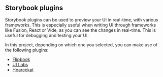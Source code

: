 ## Storybook plugins
Storybook plugins can be used to preview your UI in real-time, with various frameworks. This is especially useful when writing UI through frameworks like Fusion, React or Vide, as you can see the changes in real-time. This is useful for debugging and testing your UI.

In this project, depending on which one you selected, you can make use of the following plugins:
- [Flipbook](https://github.com/flipbook-labs/flipbook)
- [UI Labs](https://github.com/PepeElToro41/ui-labs)
- [Hoarcekat](https://github.com/Kampfkarren/hoarcekat)